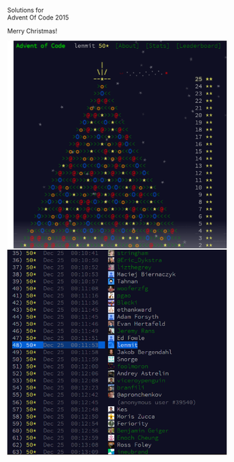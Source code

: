 Solutions for  
Advent Of Code 2015  
  
Merry Christmas!

![alt text][tree]
![alt text][leaderboard]

[tree]: https://github.com/lemmit/AdventOfCode15/raw/master/ChristmasTree.png
[leaderboard]: https://github.com/lemmit/AdventOfCode15/raw/master/LeaderBoardAfterDay25.png